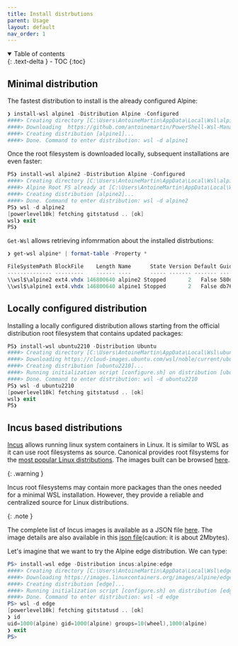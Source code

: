 ```yaml
---
title: Install distrbutions
parent: Usage
layout: default
nav_order: 1
---
```


<!-- markdownlint-disable MD033 -->
<details open markdown="block">
  <summary>Table of contents</summary>{: .text-delta }
- TOC
{:toc}
</details>
<!-- markdownlint-enable MD033 -->

## Minimal distribution

The fastest distribution to install is the already configured Alpine:

```powershell
❯ install-wsl alpine1 -Distribution Alpine -Configured
####> Creating directory [C:\Users\AntoineMartin\AppData\Local\Wsl\alpine1]...
####> Downloading  https://github.com/antoinemartin/PowerShell-Wsl-Manager/releases/download/latest/miniwsl.alpine.rootfs.tar.gz => C:\Users\AntoineMartin\AppData\Local\Wsl\RootFS\miniwsl.alpine.rootfs.tar.gz...
####> Creating distribution [alpine1]...
####> Done. Command to enter distribution: wsl -d alpine1
```

Once the root filesystem is downloaded locally, subsequent installations are
even faster:

```powershell
PS❯ install-wsl alpine2 -Distribution Alpine -Configured
####> Creating directory [C:\Users\AntoineMartin\AppData\Local\Wsl\alpine2]...
####> Alpine Root FS already at [C:\Users\AntoineMartin\AppData\Local\Wsl\RootFS\miniwsl.alpine.rootfs.tar.gz].
####> Creating distribution [alpine2]...
####> Done. Command to enter distribution: wsl -d alpine2
PS❯ wsl -d alpine2
[powerlevel10k] fetching gitstatusd .. [ok]
wsl❯ exit
PS❯
```

`Get-Wsl` allows retrieving infomrmation about the installed distrbutions:

```powershell
❯ get-wsl alpine* | format-table -Property *

FileSystemPath BlockFile    Length Name      State Version Default Guid                                 BasePath
-------------- ---------    ------ ----      ----- ------- ------- ----                                 --------
\\wsl$\alpine2 ext4.vhdx 146800640 alpine2 Stopped       2   False 580da4f4-d3d3-4609-bd63-8b1120e8f792 C:\Users\AntoineMartin\AppData\Local\Wsl\alpine2
\\wsl$\alpine1 ext4.vhdx 146800640 alpine1 Stopped       2   False db7601cf-9cff-42ae-85c4-ab1ba516c118 C:\Users\AntoineMartin\AppData\Local\Wsl\alpine1
```

## Locally configured distribution

Installing a locally configured distribution allows starting from the official
distribution root filesystem that contains updated packages:

```powershell
PS❯ install-wsl ubuntu2210 -Distribution Ubuntu
####> Creating directory [C:\Users\AntoineMartin\AppData\Local\Wsl\ubuntu2210]...
####> Downloading https://cloud-images.ubuntu.com/wsl/noble/current/ubuntu-noble-wsl-amd64-wsl.rootfs.tar.gz => C:\Users\AntoineMartin\AppData\Local\Wsl\RootFS\ubuntu.rootfs.tar.gz...
####> Creating distribution [ubuntu2210]...
####> Running initialization script [configure.sh] on distribution [ubuntu2210]...
####> Done. Command to enter distribution: wsl -d ubuntu2210
PS❯ wsl -d ubuntu2210
[powerlevel10k] fetching gitstatusd .. [ok]
wsl❯ exit
PS❯
```

## Incus based distributions

[Incus] allows running linux system containers in Linux. It is similar to WSL as
it can use root filesystems as source. Canonical provides root filsystems for
the [most popular Linux distributions][incus images]. The images built can be
browsed [here][incus image list].

{: .warning }

Incus root filesystems may contain more packages than the ones needed for a
minimal WSL installation. However, they provide a reliable and centralized
source for Linux distributions.

{: .note }

The complete list of Incus images is available as a JSON file
[here][json incus image list]. The image details are also available in this
[json file][json incus images detail](caution: it is about 2Mbytes).

Let's imagine that we want to try the Alpine edge distribution. We can type:

```powershell
PS> install-wsl edge -Distribution incus:alpine:edge
####> Creating directory [C:\Users\AntoineMartin\AppData\Local\Wsl\edge]...
####> Downloading https://images.linuxcontainers.org/images/alpine/edge/amd64/default/20221213_13:02/rootfs.tar.xz => C:\Users\AntoineMartin\AppData\Local\Wsl\RootFS\incus.alpine_edge.rootfs.tar.gz...
####> Creating distribution [edge]...
####> Running initialization script [configure.sh] on distribution [edge]...
####> Done. Command to enter distribution: wsl -d edge
PS> wsl -d edge
[powerlevel10k] fetching gitstatusd .. [ok]
❯ id
uid=1000(alpine) gid=1000(alpine) groups=10(wheel),1000(alpine)
❯ exit
PS>
```

[incus images]: https://images.linuxcontainers.org/images
[incus image list]: https://images.linuxcontainers.org/images/
[incus]: https://linuxcontainers.org/
[json incus image list]:
  https://images.linuxcontainers.org/imagesstreams/v1/index.json
[json incus images detail]:
  https://images.linuxcontainers.org/imagesstreams/v1/images.json
